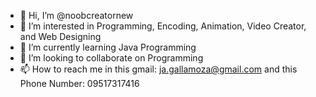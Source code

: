 - 👋 Hi, I’m @noobcreatornew
- 👀 I’m interested in Programming, Encoding, Animation, Video Creator, and Web Designing
- 🌱 I’m currently learning Java Programming
- 💞️ I’m looking to collaborate on Programming
- 📫 How to reach me in this gmail: ja.gallamoza@gmail.com and this Phone Number: 09517317416

<!---
noobcreatornew/noobcreatornew is a ✨ special ✨ repository because its `README.md` (this file) appears on your GitHub profile.
You can click the Preview link to take a look at your changes.
--->
